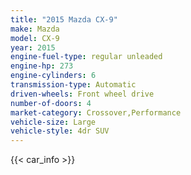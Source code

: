 ```yaml
---
title: "2015 Mazda CX-9"
make: Mazda
model: CX-9
year: 2015
engine-fuel-type: regular unleaded
engine-hp: 273
engine-cylinders: 6
transmission-type: Automatic
driven-wheels: Front wheel drive
number-of-doors: 4
market-category: Crossover,Performance
vehicle-size: Large
vehicle-style: 4dr SUV
---
```


{{< car_info >}}
